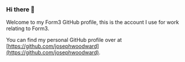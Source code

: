 ### Hi there 👋

Welcome to my Form3 GitHub profile, this is the account I use for work relating to Form3.

You can find my personal GitHub profile over at [https://github.com/josephwoodward](https://github.com/josephwoodward).

<!--
**joseph-woodward-form3/joseph-woodward-form3** is a ✨ _special_ ✨ repository because its `README.md` (this file) appears on your GitHub profile.

Here are some ideas to get you started:

- 🔭 I’m currently working on ...
- 🌱 I’m currently learning ...
- 👯 I’m looking to collaborate on ...
- 🤔 I’m looking for help with ...
- 💬 Ask me about ...
- 📫 How to reach me: ...
- 😄 Pronouns: ...
- ⚡ Fun fact: ...
-->
